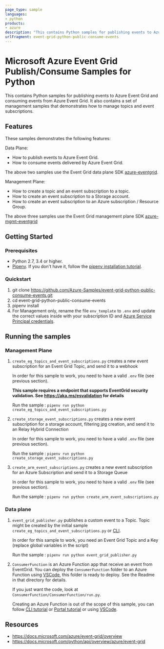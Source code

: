 ```yaml
---
page_type: sample
languages:
- python
products:
- azure
description: "This contains Python samples for publishing events to Azure Event Grid and consuming events from Azure Event Grid."
urlFragment: event-grid-python-public-consume-events
---
```


# Microsoft Azure Event Grid Publish/Consume Samples for Python

This contains Python samples for publishing events to Azure Event Grid and consuming events from Azure Event Grid. It also contains a set of management samples that demonstrates how to manage topics and event subscriptions.

## Features

These samples demonstrates the following features:

Data Plane:

* How to publish events to Azure Event Grid.
* How to consume events delivered by Azure Event Grid.

The above two samples use the Event Grid data plane SDK [azure-eventgrid](https://pypi.org/project/azure-eventgrid/).

Management Plane:

* How to create a topic and an event subscription to a topic.
* How to create an event subscription to a Storage account.
* How to create an event subscription to an Azure subscription / Resource Group.

The above three samples use the Event Grid management plane SDK [azure-mgmt-eventgrid](https://pypi.org/project/azure-mgmt-eventgrid/)

## Getting Started

### Prerequisites

- Python 2.7, 3.4 or higher.
- [Pipenv](https://docs.pipenv.org/). If you don't have it, follow the [pipenv installation tutorial](https://docs.pipenv.org/#install-pipenv-today).


### Quickstart

1. git clone https://github.com/Azure-Samples/event-grid-python-public-consume-events.git
2. cd event-grid-python-public-consume-events
3. pipenv install
4. For Management only, rename the file `env_template` to `.env` and update the correct values inside with your
   subscription ID and [Azure Service Principal credentials](https://docs.microsoft.com/azure/azure-resource-manager/resource-group-create-service-principal-portal).

## Running the samples

### Management Plane

1. `create_eg_topics_and_event_subscriptions.py` creates a new event subscription for an Event Grid Topic, and send it to a webhook

   In order for this sample to work, you need to have a valid `.env` file (see previous section).

   **This sample requires a endpoint that supports EventGrid security validation. See https://aka.ms/esvalidation for details**

   Run the sample : `pipenv run python create_eg_topics_and_event_subscriptions.py`

2. `create_storage_event_subscriptions.py` creates a new event subscription for a storage account, filtering jpg creation, and send it to an Relay Hybrid Connection

   In order for this sample to work, you need to have a valid `.env` file (see previous section).

   Run the sample : `pipenv run python create_storage_event_subscriptions.py`

3. `create_arm_event_subscriptions.py` creates a new event subscription for an Azure Subscription and send it to a Storage Queue

   In order for this sample to work, you need to have a valid `.env` file (see previous section).

   Run the sample : `pipenv run python create_arm_event_subscriptions.py`

### Data plane

1. `event_grid_publisher.py` publishes a custom event to a Topic. Topic might be created by the initial sample `create_eg_topics_and_event_subscriptions.py`
   or [CLI](https://docs.microsoft.com/azure/event-grid/custom-event-quickstart#create-a-custom-topic).

   In order for this sample to work, you need an Event Grid Topic and a Key (replace global variables in the script)

   Run the sample : `pipenv run python event_grid_publisher.py`

2. `ConsumerFunction` is an Azure Function app that receive an event from EventGrid. You can deploy the `ConsumerFunction` folder to an Azure Function using [VSCode](https://aka.ms/vscode-azure-functions),
   this folder is ready to deploy. See the Readme in that directory for details.

   If you just want the code, look at `ConsumerFunction/ConsumerFunction/run.py`.

   Creating an Azure Function is out of the scope of this sample, you can follow [CLI tutorial](https://docs.microsoft.com/azure/azure-functions/functions-create-first-azure-function-azure-cli)
   or [Portal tutorial](https://docs.microsoft.com/azure/azure-functions/functions-create-first-azure-function) or using [VSCode](https://aka.ms/vscode-azure-functions).

## Resources

- https://docs.microsoft.com/azure/event-grid/overview
- https://docs.microsoft.com/python/api/overview/azure/event-grid
